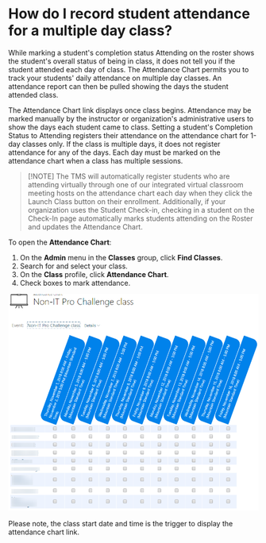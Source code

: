 # How do I record student attendance for a multiple day class?

While marking a student's completion status Attending on the roster shows the student's overall status of being in class, it does not tell you if the student attended each day of class. The Attendance Chart permits you to track your students' daily attendance on multiple day classes. An attendance report can then be pulled showing the days the student attended class.

The Attendance Chart link displays once class begins. Attendance may be marked manually by the instructor or organization's administrative users to show the days each student came to class. Setting a student's Completion Status to Attending registers their attendance on the attendance chart for 1-day classes only. If the class is multiple days, it does not register attendance for any of the days. Each day must be marked on the attendance chart when a class has multiple sessions.

>[!NOTE] The TMS will automatically register students who are attending virtually through one of our integrated virtual classroom meeting hosts on the attendance chart each day when they click the Launch Class button on their enrollment. Additionally, if your organization uses the Student Check-in, checking in a student on the Check-In page automatically marks students attending on the Roster and updates the Attendance Chart.

To open the **Attendance Chart**:
1.	On the **Admin** menu in the **Classes** group, click **Find Classes**.
2.	Search for and select your class.
3.	On the **Class** profile, click **Attendance Chart**.
4.	Check boxes to mark attendance.

![](/tms/images/attendance-chart.png)

Please note, the class start date and time is the trigger to display the attendance chart link. 
